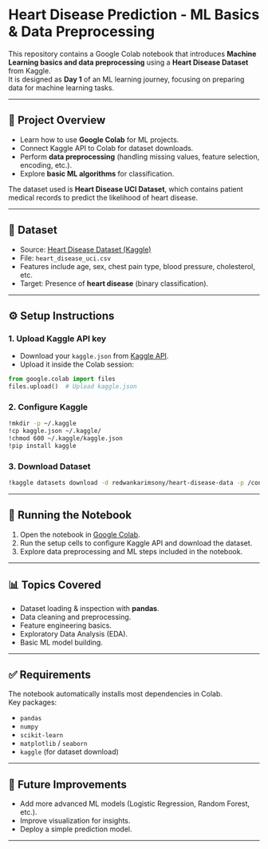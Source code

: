 # Heart Disease Prediction - ML Basics & Data Preprocessing

This repository contains a Google Colab notebook that introduces **Machine Learning basics and data preprocessing** using a **Heart Disease Dataset** from Kaggle.  
It is designed as **Day 1** of an ML learning journey, focusing on preparing data for machine learning tasks.

---

## 📌 Project Overview
- Learn how to use **Google Colab** for ML projects.  
- Connect Kaggle API to Colab for dataset downloads.  
- Perform **data preprocessing** (handling missing values, feature selection, encoding, etc.).  
- Explore **basic ML algorithms** for classification.  

The dataset used is **Heart Disease UCI Dataset**, which contains patient medical records to predict the likelihood of heart disease.

---

## 📂 Dataset
- Source: [Heart Disease Dataset (Kaggle)](https://www.kaggle.com/datasets/redwankarimsony/heart-disease-data)  
- File: `heart_disease_uci.csv`  
- Features include age, sex, chest pain type, blood pressure, cholesterol, etc.  
- Target: Presence of **heart disease** (binary classification).  

---

## ⚙️ Setup Instructions

### 1. Upload Kaggle API key
- Download your `kaggle.json` from [Kaggle API](https://www.kaggle.com/docs/api).  
- Upload it inside the Colab session:

```python
from google.colab import files
files.upload()  # Upload kaggle.json
```

### 2. Configure Kaggle
```bash
!mkdir -p ~/.kaggle
!cp kaggle.json ~/.kaggle/
!chmod 600 ~/.kaggle/kaggle.json
!pip install kaggle
```

### 3. Download Dataset
```bash
!kaggle datasets download -d redwankarimsony/heart-disease-data -p /content/heart-disease --unzip
```

---

## 🚀 Running the Notebook
1. Open the notebook in [Google Colab](https://colab.research.google.com/).  
2. Run the setup cells to configure Kaggle API and download the dataset.  
3. Explore data preprocessing and ML steps included in the notebook.  

---

## 📊 Topics Covered
- Dataset loading & inspection with **pandas**.  
- Data cleaning and preprocessing.  
- Feature engineering basics.  
- Exploratory Data Analysis (EDA).  
- Basic ML model building.  

---

## ✅ Requirements
The notebook automatically installs most dependencies in Colab.  
Key packages:  
- `pandas`  
- `numpy`  
- `scikit-learn`  
- `matplotlib` / `seaborn`  
- `kaggle` (for dataset download)  

---

## 📌 Future Improvements
- Add more advanced ML models (Logistic Regression, Random Forest, etc.).  
- Improve visualization for insights.  
- Deploy a simple prediction model.  

---

